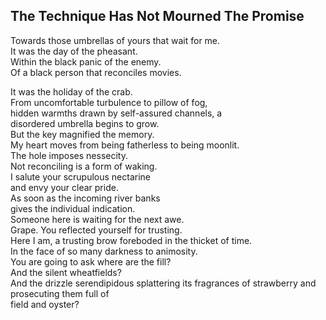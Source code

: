 The Technique Has Not Mourned The Promise
-----------------------------------------
Towards those umbrellas of yours that wait for me.  
It was the day of the pheasant.  
Within the black panic of the enemy.  
Of a black person that reconciles movies.  
  
It was the holiday of the crab.  
From uncomfortable turbulence to pillow of fog,  
hidden warmths drawn by self-assured channels, a  
disordered umbrella begins to grow.  
But the key magnified the memory.  
My heart moves from being fatherless to being moonlit.  
The hole imposes nessecity.  
Not reconciling is a form of waking.  
I salute your scrupulous nectarine  
and envy your clear pride.  
As soon as the incoming river banks  
gives the individual indication.  
Someone here is waiting for the next awe.  
Grape. You reflected yourself for trusting.  
Here I am, a trusting brow foreboded in the thicket of time.  
In the face of so many darkness to animosity.  
You are going to ask where are the fill?  
And the silent wheatfields?  
And the drizzle serendipidous splattering its fragrances of strawberry and prosecuting them full of  
field and oyster?  
